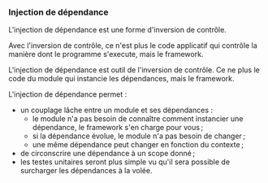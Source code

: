 ### Injection de dépendance

L'injection de dépendance est une forme d'inversion de contrôle.

Avec l'inversion de contrôle, ce n'est plus le code applicatif qui contrôle la manière dont le programme s'execute,
mais le framework.

L'injection de dépendance est outil de l'inversion de contrôle. 
Ce ne plus le code du module qui instancie les dépendances, mais le framework.

L'injection de dépendance permet :
- un couplage lâche entre un module et ses dépendances :
  - le module n'a pas besoin de connaître comment instancier une dépendance, le framework s'en charge pour vous ;
  - si la dépendance évolue, le module n'a pas besoin de changer ;
  - une même dépendance peut changer en fonction du contexte ;
- de circonscrire une dépendance à un scope donné ;
- les testes unitaires seront plus simple vu qu'il sera possible de surcharger les dépendances à la volée.
